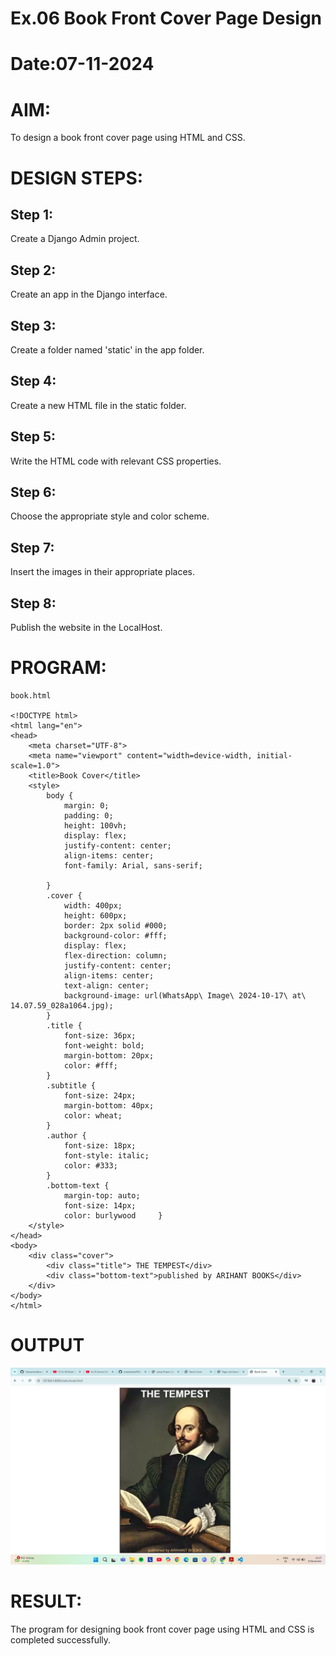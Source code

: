 # Ex.06 Book Front Cover Page Design
# Date:07-11-2024
# AIM:
To design a book front cover page using HTML and CSS.

# DESIGN STEPS:
## Step 1:
Create a Django Admin project.

## Step 2:
Create an app in the Django interface.

## Step 3:
Create a folder named 'static' in the app folder.

## Step 4:
Create a new HTML file in the static folder.

## Step 5:
Write the HTML code with relevant CSS properties.

## Step 6:
Choose the appropriate style and color scheme.

## Step 7:
Insert the images in their appropriate places.

## Step 8:
Publish the website in the LocalHost.

# PROGRAM:
```
book.html

<!DOCTYPE html>
<html lang="en">
<head>
    <meta charset="UTF-8">
    <meta name="viewport" content="width=device-width, initial-scale=1.0">
    <title>Book Cover</title>
    <style>
        body {
            margin: 0;
            padding: 0;
            height: 100vh;
            display: flex;
            justify-content: center;
            align-items: center;
            font-family: Arial, sans-serif;
            
        }
        .cover {
            width: 400px;
            height: 600px;
            border: 2px solid #000;
            background-color: #fff;
            display: flex;
            flex-direction: column;
            justify-content: center;
            align-items: center;
            text-align: center;
            background-image: url(WhatsApp\ Image\ 2024-10-17\ at\ 14.07.59_028a1064.jpg);
        }
        .title {
            font-size: 36px;
            font-weight: bold;
            margin-bottom: 20px;
            color: #fff;
        }
        .subtitle {
            font-size: 24px;
            margin-bottom: 40px;
            color: wheat;
        }
        .author {
            font-size: 18px;
            font-style: italic;
            color: #333;
        }
        .bottom-text {
            margin-top: auto;
            font-size: 14px;
            color: burlywood     }
    </style>
</head>
<body>
    <div class="cover">
        <div class="title"> THE TEMPEST</div>
        <div class="bottom-text">published by ARIHANT BOOKS</div>
    </div>
</body>
</html>
```
# OUTPUT
![alt text](<book/Screenshot (29).png>)

# RESULT:
The program for designing book front cover page using HTML and CSS is completed successfully.
